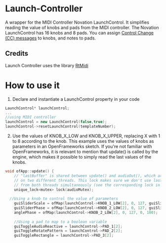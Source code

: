 # Launch-Controller
A wrapper for the MIDI Controller Novation LaunchControl.  It simplifies reading the value of knobs and pads from the MIDI controller.
The Novation LaunchControl has 16 knobs and 8 pads. You can assign [Control Change (CC) messages](https://www.midi.org/specifications/item/table-3-control-change-messages-data-bytes-2)  to knobs, and notes to pads. 

## Credits
Launch Controller uses the library [RtMidi](https://github.com/thestk/rtmidi)

# How to use it
1. Declare and instantiate a LaunchControl property in your code
```c++
LaunchControl* launchControl;
...
//using MIDI controller 
launchControl = new LaunchControl(false,true);
launchControl->resetLaunchControl(templateNumber);
```
2. Use the values of KNOB_X_LOW and KNOB_X_UPPER, replacing X with 1 to 8 according to the knob. This example uses the values of knobs as parameters in an OpenFrameworks sketch.
If you're not familiar with OpenFrameworks, it is relevant to mention that update() is called by the engine, which makes it possible to simply read the last values of the knobs.
```c++
void ofApp::update() {
	// "lastBuffer" is shared between update() and audioOut(), which are called
	// on two different threads. This lock makes sure we don't use lastBuffer
	// from both threads simultaneously (see the corresponding lock in audioOut())
	unique_lock<mutex> lock(audioMutex);
	
  //Using a knob to control the value of parameters
	guiSliderScale = ofMap(launchControl->KNOB_1_LOW[2], 0, 127, guiSliderScale.getMin(), guiSliderScale.getMax());
	guiSliderPhase = ofMap(launchControl->KNOB_2_LOW[2], 0, 127, guiSliderPhase.getMin(), guiSliderPhase.getMax());
	anglePhase = ofMap(launchControl->KNOB_2_LOW[2], 0, 127, 0, 100);
	
	//Using a pad to map to a boolean variable
	guiToggleAudioReactive = launchControl->PAD_1[2];
	guiToggleRotatePattern = launchControl->PAD_2[2];
	guiToggleRectangle = launchControl->PAD_3[2];
```
